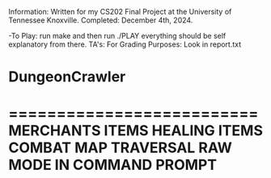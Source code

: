 

Information:
Written for my CS202 Final Project at the University of Tennessee Knoxville.
Completed: December 4th, 2024.

-To Play:
run make and then run ./PLAY
everything should be self explanatory from there.
TA's: For Grading Purposes: Look in report.txt 

# DungeonCrawler
==========================
MERCHANTS
ITEMS
HEALING ITEMS
COMBAT
MAP TRAVERSAL
RAW MODE IN COMMAND PROMPT
==========================


